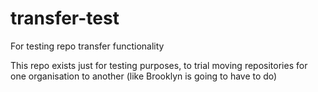 transfer-test
=============

For testing repo transfer functionality

This repo exists just for testing purposes, to trial moving repositories for one organisation to another (like Brooklyn is going to have to do)
